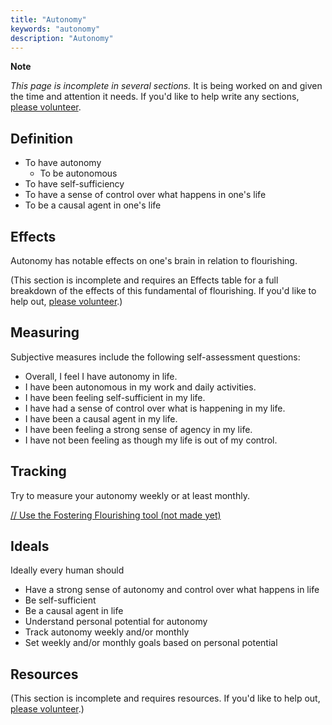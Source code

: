 ```yaml
---
title: "Autonomy"
keywords: "autonomy"
description: "Autonomy"
---
```


**Note**

_This page is incomplete in several sections._ It is being worked on and given the time and attention it needs. If you'd like to help write any sections, [please volunteer](https://docs.google.com/forms/d/e/1FAIpQLSefwCNdvxgpY6hQZ-FEnwmCHdZFOCD5WXwIMNeKmSDVSh9A2g/viewform?usp=pp_url&entry.1605531621=Autonomy).

## Definition

- To have autonomy
  - To be autonomous
- To have self-sufficiency
- To have a sense of control over what happens in one's life
- To be a causal agent in one's life

## Effects

Autonomy has notable effects on one's brain in relation to flourishing.

(This section is incomplete and requires an Effects table for a full breakdown of the effects of this fundamental of flourishing. If you'd like to help out, [please volunteer](https://docs.google.com/forms/d/e/1FAIpQLSefwCNdvxgpY6hQZ-FEnwmCHdZFOCD5WXwIMNeKmSDVSh9A2g/viewform?usp=pp_url&entry.1605531621=Autonomy&entry.136454288=Effects).)

## Measuring

Subjective measures include the following self-assessment questions:

- Overall, I feel I have autonomy in life.
- I have been autonomous in my work and daily activities.
- I have been feeling self-sufficient in my life.
- I have had a sense of control over what is happening in my life.
- I have been a causal agent in my life.
- I have been feeling a strong sense of agency in my life.
- I have not been feeling as though my life is out of my control.

## Tracking

Try to measure your autonomy weekly or at least monthly.

[// Use the Fostering Flourishing tool (not made yet)](#/)

## Ideals

Ideally every human should

- Have a strong sense of autonomy and control over what happens in life
- Be self-sufficient
- Be a causal agent in life
- Understand personal potential for autonomy
- Track autonomy weekly and/or monthly
- Set weekly and/or monthly goals based on personal potential

## Resources

(This section is incomplete and requires resources. If you'd like to help out, [please volunteer](https://docs.google.com/forms/d/e/1FAIpQLSefwCNdvxgpY6hQZ-FEnwmCHdZFOCD5WXwIMNeKmSDVSh9A2g/viewform?usp=pp_url&entry.1605531621=Autonomy&entry.136454288=Resources).)
